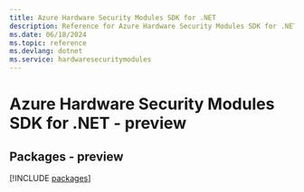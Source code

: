 ```yaml
---
title: Azure Hardware Security Modules SDK for .NET
description: Reference for Azure Hardware Security Modules SDK for .NET
ms.date: 06/18/2024
ms.topic: reference
ms.devlang: dotnet
ms.service: hardwaresecuritymodules
---
```

# Azure Hardware Security Modules SDK for .NET - preview
## Packages - preview
[!INCLUDE [packages](hardware-security-modules-index.md)]